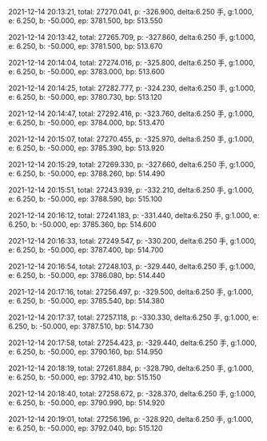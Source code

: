 2021-12-14 20:13:21, total: 27270.041, p: -326.900, delta:6.250 手, g:1.000, e: 6.250, b: -50.000, ep: 3781.500, bp: 513.550

2021-12-14 20:13:42, total: 27265.709, p: -327.860, delta:6.250 手, g:1.000, e: 6.250, b: -50.000, ep: 3781.500, bp: 513.670

2021-12-14 20:14:04, total: 27274.016, p: -325.800, delta:6.250 手, g:1.000, e: 6.250, b: -50.000, ep: 3783.000, bp: 513.600

2021-12-14 20:14:25, total: 27282.777, p: -324.230, delta:6.250 手, g:1.000, e: 6.250, b: -50.000, ep: 3780.730, bp: 513.120

2021-12-14 20:14:47, total: 27292.416, p: -323.760, delta:6.250 手, g:1.000, e: 6.250, b: -50.000, ep: 3784.000, bp: 513.470

2021-12-14 20:15:07, total: 27270.455, p: -325.970, delta:6.250 手, g:1.000, e: 6.250, b: -50.000, ep: 3785.390, bp: 513.920

2021-12-14 20:15:29, total: 27269.330, p: -327.660, delta:6.250 手, g:1.000, e: 6.250, b: -50.000, ep: 3788.260, bp: 514.490

2021-12-14 20:15:51, total: 27243.939, p: -332.210, delta:6.250 手, g:1.000, e: 6.250, b: -50.000, ep: 3788.590, bp: 515.100

2021-12-14 20:16:12, total: 27241.183, p: -331.440, delta:6.250 手, g:1.000, e: 6.250, b: -50.000, ep: 3785.360, bp: 514.600

2021-12-14 20:16:33, total: 27249.547, p: -330.200, delta:6.250 手, g:1.000, e: 6.250, b: -50.000, ep: 3787.400, bp: 514.700

2021-12-14 20:16:54, total: 27248.103, p: -329.440, delta:6.250 手, g:1.000, e: 6.250, b: -50.000, ep: 3786.080, bp: 514.440

2021-12-14 20:17:16, total: 27256.497, p: -329.500, delta:6.250 手, g:1.000, e: 6.250, b: -50.000, ep: 3785.540, bp: 514.380

2021-12-14 20:17:37, total: 27257.118, p: -330.330, delta:6.250 手, g:1.000, e: 6.250, b: -50.000, ep: 3787.510, bp: 514.730

2021-12-14 20:17:58, total: 27254.423, p: -329.440, delta:6.250 手, g:1.000, e: 6.250, b: -50.000, ep: 3790.160, bp: 514.950

2021-12-14 20:18:19, total: 27261.884, p: -328.790, delta:6.250 手, g:1.000, e: 6.250, b: -50.000, ep: 3792.410, bp: 515.150

2021-12-14 20:18:40, total: 27258.672, p: -328.370, delta:6.250 手, g:1.000, e: 6.250, b: -50.000, ep: 3790.990, bp: 514.920

2021-12-14 20:19:01, total: 27256.196, p: -328.920, delta:6.250 手, g:1.000, e: 6.250, b: -50.000, ep: 3792.040, bp: 515.120